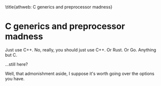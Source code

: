 \title{athweb: C generics and preprocessor madness}
# C generics and preprocessor madness

Just use C++.
No, really, you should just use C++. Or Rust. Or Go.
Anything but C.

...still here?

Well, that admonishment aside, I suppose it's worth going over the options you have. 


